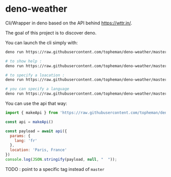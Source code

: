 # deno-weather

Cli/Wrapper in deno based on the API behind https://wttr.in/.

The goal of this project is to discover deno.

You can launch the cli simply with:

```sh
deno run https://raw.githubusercontent.com/topheman/deno-weather/master/mod.ts

# to show help :
deno run https://raw.githubusercontent.com/topheman/deno-weather/master/mod.ts --help

# to specify a loacation :
deno run https://raw.githubusercontent.com/topheman/deno-weather/master/mod.ts Paris, France

# you can specify a language
deno run https://raw.githubusercontent.com/topheman/deno-weather/master/mod.ts Paris, France --lang fr
```

You can use the api that way:

```js
import { makeApi } from 'https://raw.githubusercontent.com/topheman/deno-weather/master/mod.ts'

const api = makeApi()

const payload = await api({
  params: {
    lang: 'fr'
  },
  location: 'Paris, France'
})
console.log(JSON.stringify(payload, null, "  "));
```

TODO : point to a specific tag instead of `master`
